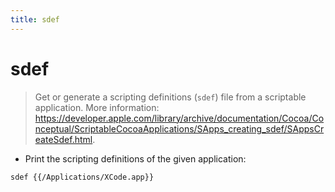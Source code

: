 ```yaml
---
title: sdef
---
```

# sdef

> Get or generate a scripting definitions (`sdef`) file from a scriptable application.
> More information: <https://developer.apple.com/library/archive/documentation/Cocoa/Conceptual/ScriptableCocoaApplications/SApps_creating_sdef/SAppsCreateSdef.html>.

- Print the scripting definitions of the given application:

`sdef {{/Applications/XCode.app}}`
